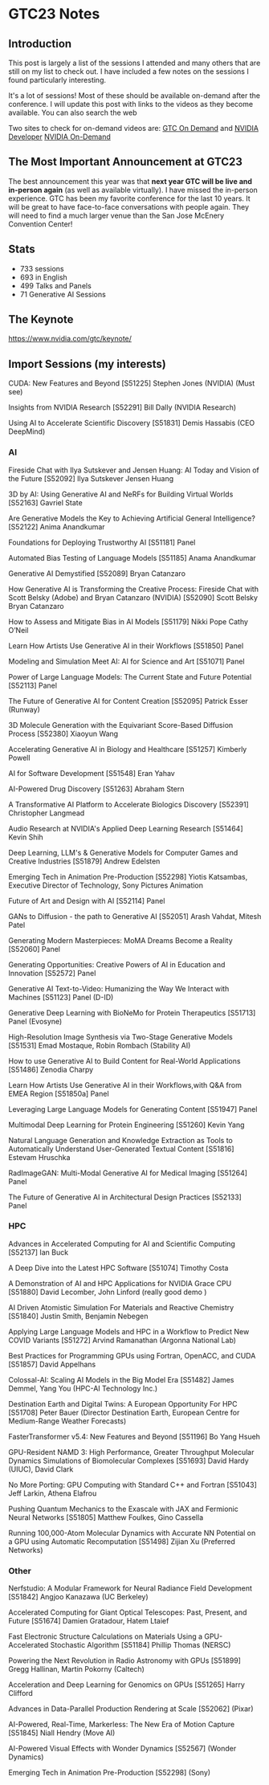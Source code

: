 # GTC23  Notes

## Introduction 

This post is largely a list of the sessions I attended and many others that are still on my list to check out. I have included a few notes on the sessions I found particularly interesting.

It's a lot of sessions!  Most of these should be available on-demand after the conference. I will update this post with links to the videos as they become available. You can also search the web 

Two sites to check for on-demand videos are:
[GTC On Demand](https://www.nvidia.com/en-us/gtc/on-demand/) and [NVIDIA Developer](https://developer.nvidia.com/gtc)
[NVIDIA On-Demand](https://www.nvidia.com/en-us/on-demand/)

## The Most Important Announcement at GTC23

The best announcement this year was that **next year GTC will be live and in-person again** (as well as available virtually). I have missed the in-person experience. GTC has been my favorite conference for the last 10 years. It will be great to have face-to-face conversations with people again. They will need to find a much larger venue than the San Jose McEnery Convention Center!

## Stats
- 733 sessions
- 693 in English
- 499 Talks and Panels
- 71 Generative AI Sessions


## The Keynote

https://www.nvidia.com/gtc/keynote/


## Import Sessions (my interests)

CUDA: New Features and Beyond [S51225] Stephen Jones (NVIDIA) (Must see)

Insights from NVIDIA Research [S52291] Bill Dally (NVIDIA Research)

Using AI to Accelerate Scientific Discovery [S51831] Demis Hassabis (CEO DeepMind)


### AI

Fireside Chat with Ilya Sutskever and Jensen Huang: AI Today and Vision of the Future [S52092] Ilya Sutskever Jensen Huang

3D by AI: Using Generative AI and NeRFs for Building Virtual Worlds [S52163] Gavriel State

Are Generative Models the Key to Achieving Artificial General Intelligence? [S52122]  Anima Anandkumar

Foundations for Deploying Trustworthy AI [S51181]  Panel

Automated Bias Testing of Language Models [S51185] Anama Anandkumar

Generative AI Demystified [S52089] Bryan Catanzaro

How Generative AI is Transforming the Creative Process: Fireside Chat with Scott Belsky (Adobe) and Bryan Catanzaro (NVIDIA) [S52090] Scott Belsky Bryan Catanzaro

How to Assess and Mitigate Bias in AI Models [S51179] Nikki Pope Cathy O’Neil

Learn How Artists Use Generative AI in their Workflows [S51850] Panel

Modeling and Simulation Meet AI: AI for Science and Art [S51071] Panel

Power of Large Language Models: The Current State and Future Potential [S52113] Panel

The Future of Generative AI for Content Creation [S52095]  Patrick Esser (Runway)

3D Molecule Generation with the Equivariant Score-Based Diffusion Process [S52380] Xiaoyun Wang

Accelerating Generative AI in Biology and Healthcare [S51257] Kimberly Powell

AI for Software Development [S51548] Eran Yahav

AI-Powered Drug Discovery [S51263] Abraham Stern

A Transformative AI Platform to Accelerate Biologics Discovery [S52391] Christopher Langmead

Audio Research at NVIDIA's Applied Deep Learning Research [S51464] Kevin Shih

Deep Learning, LLM's & Generative Models for Computer Games and Creative Industries [S51879] Andrew Edelsten

Emerging Tech in Animation Pre-Production [S52298] Yiotis Katsambas, Executive Director of Technology, Sony Pictures Animation

Future of Art and Design with AI [S52114] Panel

GANs to Diffusion - the path to Generative AI [S52051] Arash Vahdat, Mitesh Patel

Generating Modern Masterpieces: MoMA Dreams Become a Reality [S52060] Panel

Generating Opportunities: Creative Powers of AI in Education and Innovation [S52572] Panel

Generative AI Text-to-Video: Humanizing the Way We Interact with Machines [S51123]  Panel (D-ID)

Generative Deep Learning with BioNeMo for Protein Therapeutics [S51713] Panel (Evosyne)

High-Resolution Image Synthesis via Two-Stage Generative Models [S51531] Emad Mostaque, Robin Rombach (Stability AI)

How to use Generative AI to Build Content for Real-World Applications [S51486] Zenodia Charpy

Learn How Artists Use Generative AI in their Workflows,with Q&A from EMEA Region [S51850a] Panel

Leveraging Large Language Models for Generating Content [S51947] Panel

Multimodal Deep Learning for Protein Engineering [S51260] Kevin Yang

Natural Language Generation and Knowledge Extraction as Tools to Automatically Understand User-Generated Textual Content [S51816] Estevam Hruschka

RadImageGAN: Multi-Modal Generative AI for Medical Imaging [S51264] Panel

The Future of Generative AI in Architectural Design Practices [S52133] Panel



### HPC

Advances in Accelerated Computing for AI and Scientific Computing [S52137] Ian Buck

A Deep Dive into the Latest HPC Software [S51074] Timothy Costa

A Demonstration of AI and HPC Applications for NVIDIA Grace CPU [S51880] David Lecomber, John Linford (really good demo )

AI Driven Atomistic Simulation For Materials and Reactive Chemistry [S51840] Justin Smith, Benjamin Nebegen 

Applying Large Language Models and HPC in a Workflow to Predict New COVID Variants [S51272] Arvind Ramanathan (Argonna National Lab)

Best Practices for Programming GPUs using Fortran, OpenACC, and CUDA [S51857] David Appelhans

Colossal-AI: Scaling AI Models in the Big Model Era [S51482] James Demmel, Yang You (HPC-AI Technology Inc.)

Destination Earth and Digital Twins: A European Opportunity For HPC [S51708] Peter Bauer (Director Destination Earth, European Centre for Medium-Range Weather Forecasts)

FasterTransformer v5.4: New Features and Beyond [S51196] Bo Yang Hsueh 

GPU-Resident NAMD 3: High Performance, Greater Throughput Molecular Dynamics Simulations of Biomolecular Complexes [S51693] David Hardy (UIUC), David Clark

No More Porting: GPU Computing with Standard C++ and Fortran [S51043] Jeff Larkin, Athena Elafrou

Pushing Quantum Mechanics to the Exascale with JAX and Fermionic Neural Networks [S51805] Matthew Foulkes, Gino Cassella

Running 100,000-Atom Molecular Dynamics with Accurate NN Potential on a GPU using Automatic Recomputation [S51498] Zijian Xu (Preferred Networks)


### Other

Nerfstudio: A Modular Framework for Neural Radiance Field Development [S51842] Angjoo Kanazawa (UC Berkeley)

Accelerated Computing for Giant Optical Telescopes: Past, Present, and Future [S51674] Damien Gratadour, Hatem Ltaief

Fast Electronic Structure Calculations on Materials Using a GPU-Accelerated Stochastic Algorithm [S51184] Phillip Thomas (NERSC)

Powering the Next Revolution in Radio Astronomy with GPUs [S51899] Gregg Hallinan, Martin Pokorny (Caltech)

Acceleration and Deep Learning for Genomics on GPUs [S51265] Harry Clifford

Advances in Data-Parallel Production Rendering at Scale [S52062] (Pixar)


AI-Powered, Real-Time, Markerless: The New Era of Motion Capture [S51845] Niall Hendry (Move AI)

AI-Powered Visual Effects with Wonder Dynamics [S52567] (Wonder Dynamics)

Emerging Tech in Animation Pre-Production [S52298] (Sony)

